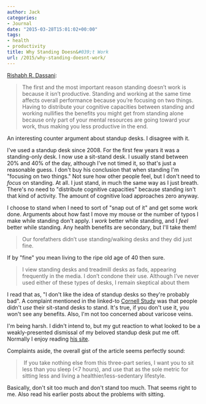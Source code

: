 ```yaml
---
author: Jack
categories:
- Journal
date: "2015-03-28T15:01:02+00:00"
tags:
- health
- productivity
title: Why Standing Doesn&#039;t Work
url: /2015/why-standing-doesnt-work/
---
```


[Rishabh R. Dassani][1]:

> The first and the most important reason standing doesn’t work is because it isn’t productive. Standing and working at the same time affects overall performance because you’re focusing on two things. Having to distribute your cognitive capacities between standing and working nullifies the benefits you might get from standing alone because only part of your mental resources are going toward your work, thus making you less productive in the end. 

An interesting counter argument about standup desks. I disagree with it.

I've used a standup desk since 2008. For the first few years it was a standing-only desk. I now use a sit-stand desk. I usually stand between 20% and 40% of the day, although I've not timed it, so that's just a reasonable guess. I don't buy his conclusion that when standing I'm "focusing on two things." Not sure how other people feel, but I don't need to _focus_ on standing. At all. I just stand, in much the same way as I just breath. There's no need to "distribute cognitive capacities" because standing isn't that kind of activity. The amount of cognitive load approaches zero anyway.

I choose to stand when I need to sort of "snap out of it" and get some work done. Arguments about how fast I move my mouse or the number of typos I make while standing don't apply. I _work_ better while standing, and I _feel_ better while standing. Any health benefits are secondary, but I'll take them!

> Our forefathers didn’t use standing/walking desks and they did just fine. 

If by "fine" you mean living to the ripe old age of 40 then sure.

> I view standing desks and treadmill desks as fads, appearing frequently in the media. I don’t condone their use. Although I’ve never used either of these types of desks, I remain skeptical about them 

I read that as, "I don't like the idea of standup desks so they're probably bad". A complaint mentioned in the linked-to [Cornell Study][2] was that people didn't _use_ their sit-stand desks to stand. It's true, if you don't use it, you won't see any benefits. Also, I'm not too concerned about varicose veins.

I'm being harsh. I didn't intend to, but my gut reaction to what looked to be a weakly-presented dismissal of my beloved standup desk put me off. Normally I enjoy reading [his site][3].

Complaints aside, the overall gist of the article seems perfectly sound:

>  If you take nothing else from this three-part series, I want you to sit less than you sleep (<7 hours), and use that as the sole metric for sitting less and living a healthier/less-sedentary lifestyle. 

Basically, don't sit too much and don't stand too much. That seems right to me. Also read his earlier posts about the problems with sitting.

 [1]: http://dazne.net/post/standing-doesnt-work/
 [2]: http://ergo.human.cornell.edu/CUESitStand.html
 [3]: http://dazne.net